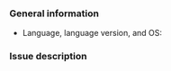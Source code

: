 ### General information

* Language, language version, and OS: <!-- Example: Java 1.8.0_101-b13 on Ubuntu 16.10 -->

### Issue description

<!-- To help us quickly reproduce your issue, include as many details as possible, such as logs, steps to reproduce, and so on.  If the issue reports a new feature, follow the [user story](https://en.wikipedia.org/wiki/User_story) format to clearly describe the use case. -->
